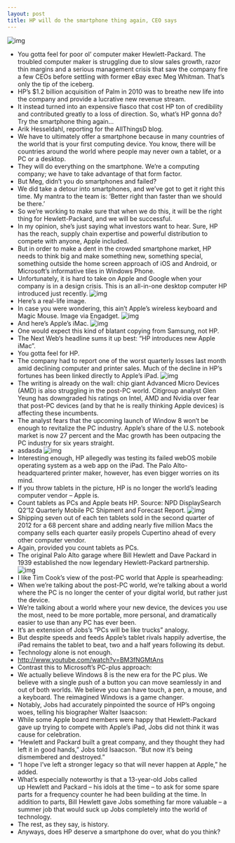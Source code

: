 ```yaml
---
layout: post
title: HP will do the smartphone thing again, CEO says
---
```

![img](http://media.idownloadblog.com/wp-content/uploads/2012/09/HP-Pre-and-Veer.jpg)
* You gotta feel for poor ol’ computer maker Hewlett-Packard. The troubled computer maker is struggling due to slow sales growth, razor thin margins and a serious management crisis that saw the company fire a few CEOs before settling with former eBay exec Meg Whitman. That’s only the tip of the iceberg.
* HP’s $1.2 billion acquisition of Palm in 2010 was to breathe new life into the company and provide a lucrative new revenue stream.
* It instead turned into an expensive fiasco that cost HP ton of credibility and contributed greatly to a loss of direction. So, what’s HP gonna do? Try the smartphone thing again…
* Arik Hesseldahl, reporting for the AllThingsD blog.
* We have to ultimately offer a smartphone because in many countries of the world that is your first computing device. You know, there will be countries around the world where people may never own a tablet, or a PC or a desktop.
* They will do everything on the smartphone. We’re a computing company; we have to take advantage of that form factor.
* But Meg, didn’t you do smartphones and failed?
* We did take a detour into smartphones, and we’ve got to get it right this time. My mantra to the team is: ‘Better right than faster than we should be there.’
* So we’re working to make sure that when we do this, it will be the right thing for Hewlett-Packard, and we will be successful.
* In my opinion, she’s just saying what investors want to hear. Sure, HP has the reach, supply chain expertise and powerful distribution to compete with anyone, Apple included.
* But in order to make a dent in the crowded smartphone market, HP needs to think big and make something new, something special, something outside the home screen approach of iOS and Android, or Microsoft’s informative tiles in Windows Phone.
* Unfortunately, it is hard to take on Apple and Google when your company is in a design crisis. This is an all-in-one desktop computer HP introduced just recently.
![img](http://media.idownloadblog.com/wp-content/uploads/2012/09/HP-Spectre-One-image-001.jpg)
* Here’s a real-life image.
* In case you were wondering, this ain’t Apple’s wireless keyboard and Magic Mouse. Image via Engadget.
![img](http://media.idownloadblog.com/wp-content/uploads/2012/09/HP-Spectre-One-image-002.jpg)
* And here’s Apple’s iMac.
![img](http://media.idownloadblog.com/wp-content/uploads/2012/09/iMac-top-view-wireless-keyboard-and-mouse.jpg)
* One would expect this kind of blatant copying from Samsung, not HP.
* The Next Web‘s headline sums it up best: “HP introduces new Apple iMac”.
* You gotta feel for HP.
* The company had to report one of the worst quarterly losses last month amid declining computer and printer sales. Much of the decline in HP’s fortunes has been linked directly to Apple’s iPad.
![img](http://media.idownloadblog.com/wp-content/uploads/2012/06/iPad-3-white-flat-finger-on-Safari.jpg)
* The writing is already on the wall: chip giant Advanced Micro Devices (AMD) is also struggling in the post-PC world. Citigroup analyst Glen Yeung has downgraded his ratings on Intel, AMD and Nvidia over fear that post-PC devices (and by that he is really thinking Apple devices) is affecting these incumbents.
* The analyst fears that the upcoming launch of Window 8 won’t be enough to revitalize the PC industry. Apple’s share of the U.S. notebook market is now 27 percent and the Mac growth has been outpacing the PC industry for six years straight.
* asdasda
![img](http://media.idownloadblog.com/wp-content/uploads/2012/09/iPhone-5-keynote-Mac-growth-chart.jpg)
* Interesting enough, HP allegedly was testing its failed webOS mobile operating system as a web app on the iPad. The Palo Alto-headquartered printer maker, however, has even bigger worries on its mind.
* If you throw tablets in the picture, HP is no longer the world’s leading computer vendor – Apple is.
* Count tablets as PCs and Apple beats HP. Source: NPD DisplaySearch Q2’12 Quarterly Mobile PC Shipment and Forecast Report.
![img](http://media.idownloadblog.com/wp-content/uploads/2012/05/NPD-chart-Q1201-Top-Tablet-PC-shipment-by-brand.png)
* Shipping seven out of each ten tablets sold in the second quarter of 2012 for a 68 percent share and adding nearly five million Macs the company sells each quarter easily propels Cupertino ahead of every other computer vendor.
* Again, provided you count tablets as PCs.
* The original Palo Alto garage where Bill Hewlett and Dave Packard in 1939 established the now legendary Hewlett-Packard partnership.
![img](http://media.idownloadblog.com/wp-content/uploads/2012/09/HP-garage-001.jpg)
* I like Tim Cook’s view of the post-PC world that Apple is spearheading:
* When we’re talking about the post-PC world, we’re talking about a world where the PC is no longer the center of your digital world, but rather just the device.
* We’re talking about a world where your new device, the devices you use the most, need to be more portable, more personal, and dramatically easier to use than any PC has ever been.
* It’s an extension of Jobs’s “PCs will be like trucks” analogy.
* But despite speeds and feeds Apple’s tablet rivals happily advertise, the iPad remains the tablet to beat, two and a half years following its debut.
* Technology alone is not enough.
* http://www.youtube.com/watch?v=BM3fNGMtAns
* Contrast this to Microsoft’s PC-plus approach:
* We actually believe Windows 8 is the new era for the PC plus. We believe with a single push of a button you can move seamlessly in and out of both worlds. We believe you can have touch, a pen, a mouse, and a keyboard. The reimagined Windows is a game changer. 
* Notably, Jobs had accurately pinpointed the source of HP’s ongoing woes, telling his biographer Walter Isaacson:
* While some Apple board members were happy that Hewlett-Packard gave up trying to compete with Apple’s iPad, Jobs did not think it was cause for celebration.
* “Hewlett and Packard built a great company, and they thought they had left it in good hands,” Jobs told Isaacson. “But now it’s being dismembered and destroyed.”
* “I hope I’ve left a stronger legacy so that will never happen at Apple,” he added.
* What’s especially noteworthy is that a 13-year-old Jobs called up Hewlett and Packard – his idols at the time – to ask for some spare parts for a frequency counter he had been building at the time. In addition to parts, Bill Hewlett gave Jobs something far more valuable – a summer job that would suck up Jobs completely into the world of technology.
* The rest, as they say, is history.
* Anyways, does HP deserve a smartphone do over, what do you think?

